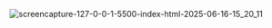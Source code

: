 ![screencapture-127-0-0-1-5500-index-html-2025-06-16-15_20_11](https://github.com/user-attachments/assets/20f0ce8d-f836-495a-9935-0b4396ffa24c)
